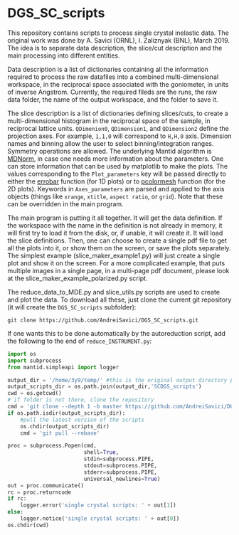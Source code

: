 # DGS_SC_scripts

This repository contains scripts to process single crystal inelastic data. The original work was done by
A. Savici (ORNL), I. Zaliznyak (BNL), March 2019. The idea is to separate data description, the 
slice/cut description and the main processing into different entities.

Data description is a list of dictionaries containing all the information required to process the raw
datafiles into a combined multi-dimensional workspace, in the reciprocal space associated with the goniometer,
in units of inverse Angstrom. Currently, the required fileds are the runs, the raw data folder, the name of
the output workspace, and the folder to save it.

The slice description is a list of dictionaries defining slices/cuts, to create a multi-dimensional histogram
in the reciprocal space of the sample, in reciprocal lattice units. `QDimenion0`, `QDimension1`, and `QDimension2`
define the projection axes. For example, `1,1,0` will correspond to `H,H,0` axis. Dimension names and binning
allow the user to select binning/integration ranges. Symmetry operations are allowed. The underlying Mantid
algorithm is [MDNorm](https://docs.mantidproject.org/nightly/algorithms/MDNorm-v1.html), in case one needs
more information about the parameters. One can store information that can be used by matplotlib to make
the plots. The values corresponding to the `Plot_parameters` key will be passed directly to either the
[errobar](https://matplotlib.org/api/_as_gen/matplotlib.axes.Axes.errorbar.html) function (for 1D plots)
or to [pcolormesh](https://matplotlib.org/api/_as_gen/matplotlib.axes.Axes.pcolormesh.html) function
(for the 2D plots). Keywords in `Axes_parameters` are parsed and applied to the axis objects (things like
`xrange`, `xtitle`, `aspect ratio`, or `grid`). Note that these can be overridden in the main program.

The main program is putting it all together. It will get the data definition. If the workspace with the name
in the definition is not already in memory, it will first try to load it from the disk, or, if unable, it will
create it. It will load the slice definitions. Then, one can choose to create a single pdf file to get all
the plots into it, or show them on the screen, or save the plots separately. The simplest example 
(slice_maker_example1.py) will just create a single plot and show it on the screen. For a more complicated example,
that puts multiple images in a single page, in a multi-page pdf document, please look at the 
slice_maker_example_polarized.py script.

The reduce_data_to_MDE.py and slice_utils.py scripts are used to create and plot the data. To download all these,
just clone the current git repository (it will create the `DGS_SC_scripts` subfolder):

```
git clone https://github.com/AndreiSavici/DGS_SC_scripts.git
```

If one wants this to be done automatically by the autoreduction script, add the following to the end of 
`reduce_INSTRUMENT.py`:

```python
import os
import subprocess
from mantid.simpleapi import logger

output_dir = '/home/3y9/temp/' #this is the original output directory passed to the autoreduction script
output_scripts_dir = os.path.join(output_dir,'SCDGS_scripts')
cwd = os.getcwd()
# if folder is not there, clone the repository
cmd = 'git clone --depth 1 -b master https://github.com/AndreiSavici/DGS_SC_scripts.git {}'.format(output_scripts_dir)
if os.path.isdir(output_scripts_dir):
    #pull the latest version of the scripts
    os.chdir(output_scripts_dir)
    cmd = 'git pull --rebase'

proc = subprocess.Popen(cmd,
                        shell=True,
                        stdin=subprocess.PIPE,                               
                        stdout=subprocess.PIPE,
                        stderr=subprocess.PIPE,
                        universal_newlines=True)
out = proc.communicate()
rc = proc.returncode
if rc:
    logger.error('single crystal scripts: ' + out[1])
else:
    logger.notice('single crystal scripts: ' + out[0])
os.chdir(cwd)

```
